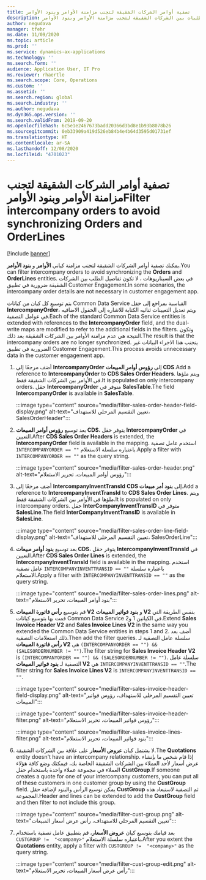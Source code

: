 ```yaml
---
title: تصفية أوامر الشركات الشقيقة لتجنب مزامنة الأوامر وبنود الأوامر
description: يصف هذا الموضوع كيفية تصفية الطلبات بين الشركات الشقيقة لتجنب مزامنة الأوامر وبنود الأوامر.
author: negudava
manager: tfehr
ms.date: 11/09/2020
ms.topic: article
ms.prod: ''
ms.service: dynamics-ax-applications
ms.technology: ''
ms.search.form: ''
audience: Application User, IT Pro
ms.reviewer: rhaertle
ms.search.scope: Core, Operations
ms.custom: ''
ms.assetid: ''
ms.search.region: global
ms.search.industry: ''
ms.author: negudava
ms.dyn365.ops.version: ''
ms.search.validFrom: 2019-09-20
ms.openlocfilehash: 6c5e1e2467673badd20366d3bd8e1b93b8078b26
ms.sourcegitcommit: 0eb33909a419d526eb84b4e4b64d3595d01731ef
ms.translationtype: HT
ms.contentlocale: ar-SA
ms.lasthandoff: 12/08/2020
ms.locfileid: "4701023"
---
```

# <a name="filter-intercompany-orders-to-avoid-synchronizing-orders-and-orderlines"></a><span data-ttu-id="e87ce-103">تصفية أوامر الشركات الشقيقة لتجنب مزامنة الأوامر وبنود الأوامر</span><span class="sxs-lookup"><span data-stu-id="e87ce-103">Filter intercompany orders to avoid synchronizing Orders and OrderLines</span></span>

[!include [banner](../../includes/banner.md)]

<span data-ttu-id="e87ce-104">يمكنك تصفية أوامر الشركات الشقيقة لتجنب مزامنة كياني **الأوامر** و **بنود الأوامر**.</span><span class="sxs-lookup"><span data-stu-id="e87ce-104">You can filter intercompany orders to avoid synchronizing the **Orders** and **OrderLines** entities.</span></span> <span data-ttu-id="e87ce-105">في بعض السيناريوهات ، لا تكون تفاصيل الطلب بين الشركات الشقيقة ضرورية في تطبيق Customer Engagement.</span><span class="sxs-lookup"><span data-stu-id="e87ce-105">In some scenarios, the intercompany order details are not necessary in customer engagement app.</span></span>

<span data-ttu-id="e87ce-106">يتم توسيع كل كيان من كيانات Common Data Service القياسية بمراجع إلى حقل **IntercompanyOrder**، ويتم تعديل التعيينات ثنائيه الكتابة للاشاره إلى الحقول الاضافيه في عوامل التصفية.</span><span class="sxs-lookup"><span data-stu-id="e87ce-106">Each of the standard Common Data Service entities is extended with references to the **IntercompanyOrder** field, and the dual-write maps are modified to refer to the additional fields in the filters.</span></span> <span data-ttu-id="e87ce-107">وتكون النتيجة هي عدم مزامنة الأوامر بين الشركات الشقيقة بعد ذلك.</span><span class="sxs-lookup"><span data-stu-id="e87ce-107">The result is that the intercompany orders are no longer synchronized.</span></span> <span data-ttu-id="e87ce-108">يتجنب هذا الاجراء البيانات غير الضرورية في تطبيق Customer Engagement.</span><span class="sxs-lookup"><span data-stu-id="e87ce-108">This process avoids unnecessary data in the customer engagement app.</span></span>

1. <span data-ttu-id="e87ce-109">أضف مرجعًا إلى **IntercompanyOrder** إلى **رؤوس أوامر المبيعات CDS‬**.</span><span class="sxs-lookup"><span data-stu-id="e87ce-109">Add a reference to **IntercompanyOrder** to **CDS Sales Order Headers**.</span></span> <span data-ttu-id="e87ce-110">ويتم ملؤها في الأوامر بين الشركات الشقيقة فقط.</span><span class="sxs-lookup"><span data-stu-id="e87ce-110">It is populated on only intercompany orders.</span></span> <span data-ttu-id="e87ce-111">حقل **IntercompanyOrder** متوفر في **SalesTable**.</span><span class="sxs-lookup"><span data-stu-id="e87ce-111">The field **IntercompanyOrder** is available in **SalesTable**.</span></span>

    :::image type="content" source="media/filter-sales-order-header-field-display.png" alt-text="تعيين التقسيم المرحلي للاستهداف، SalesOrderHeader":::
    
2. <span data-ttu-id="e87ce-113">بعد توسيع **رؤوس أوامر المبيعات CDS‬**، يتوفر حقل **IntercompanyOrder** في التعيين.</span><span class="sxs-lookup"><span data-stu-id="e87ce-113">After **CDS Sales Order Headers** is extended, the **IntercompanyOrder** field is available in the mapping.</span></span> <span data-ttu-id="e87ce-114">استخدم عامل تصفية `INTERCOMPANYORDER == ""` باعتباره سلسلة الاستعلام.</span><span class="sxs-lookup"><span data-stu-id="e87ce-114">Apply a filter with `INTERCOMPANYORDER == ""` as the query string.</span></span>

    :::image type="content" source="media/filter-sales-order-header.png" alt-text="رؤوس أوامر المبيعات، تحرير الاستعلام":::

3. <span data-ttu-id="e87ce-116">أضف مرجعًا إلى **IntercompanyInventTransId** إلى **‏‫بنود أمر مبيعات CDS‬**.</span><span class="sxs-lookup"><span data-stu-id="e87ce-116">Add a reference to **IntercompanyInventTransId** to **CDS Sales Order Lines**.</span></span>  <span data-ttu-id="e87ce-117">ويتم ملؤها في الأوامر بين الشركات الشقيقة فقط.</span><span class="sxs-lookup"><span data-stu-id="e87ce-117">It is populated on only intercompany orders.</span></span> <span data-ttu-id="e87ce-118">حقل **InterCompanyInventTransID** متوفر في **SalesLine**.</span><span class="sxs-lookup"><span data-stu-id="e87ce-118">The field **InterCompanyInventTransID** is available in **SalesLine**.</span></span>

    :::image type="content" source="media/filter-sales-order-line-field-display.png" alt-text="تعيين التقسيم المرحلي للاستهداف، SalesOrderLine":::

4. <span data-ttu-id="e87ce-120">بعد توسيع **بنود أوامر مبيعات CDS‬**، يتوفر حقل **IntercompanyInventTransId** في التعيين.</span><span class="sxs-lookup"><span data-stu-id="e87ce-120">After **CDS Sales Order Lines** is extended, the **IntercompanyInventTransId** field is available in the mapping.</span></span> <span data-ttu-id="e87ce-121">استخدم عامل تصفية `INTERCOMPANYINVENTTRANSID == ""` باعتباره سلسلة الاستعلام.</span><span class="sxs-lookup"><span data-stu-id="e87ce-121">Apply a filter with `INTERCOMPANYINVENTTRANSID == ""` as the query string.</span></span>

    :::image type="content" source="media/filter-sales-order-lines.png" alt-text="بنود أوامر المبيعات، تحرير الاستعلام":::

5. <span data-ttu-id="e87ce-123">قم بتوسيع **رأس فاتورة المبيعات V2‬** و **بنود فواتير المبيعات V2** بنفس الطريقة التي قمت بها بتوسيع كيانات Common Data Service في الكيانين 1 و2.</span><span class="sxs-lookup"><span data-stu-id="e87ce-123">Extend **Sales Invoice Header V2** and **Sales Invoice Lines V2** in the same way you extended the Common Data Service entities in steps 1 and 2.</span></span> <span data-ttu-id="e87ce-124">أضف بعد ذلك استعلامات التصفية.</span><span class="sxs-lookup"><span data-stu-id="e87ce-124">Then add the filter queries.</span></span> <span data-ttu-id="e87ce-125">سلسلة عامل التصفية لـ **رأس فاتورة المبيعات V2** هي `(INTERCOMPANYORDER == "") && (SALESORDERNUMBER != "")`.</span><span class="sxs-lookup"><span data-stu-id="e87ce-125">The filter string for **Sales Invoice Header V2** is `(INTERCOMPANYORDER == "") && (SALESORDERNUMBER != "")`.</span></span> <span data-ttu-id="e87ce-126">سلسلة عامل التصفية لـ **بنود فواتير المبيعات V2** هي `INTERCOMPANYINVENTTRANSID == ""`.</span><span class="sxs-lookup"><span data-stu-id="e87ce-126">The filter string for **Sales Invoice Lines V2** is `INTERCOMPANYINVENTTRANSID == ""`.</span></span>

    :::image type="content" source="media/filter-sales-invoice-header-field-display.png" alt-text="تعيين التقسيم المرحلي للاستهداف، رؤوس فواتير المبيعات":::

    :::image type="content" source="media/filter-sales-invoice-header-filter.png" alt-text="رؤوس فواتير المبيعات، تحرير الاستعلام":::

    :::image type="content" source="media/filter-sales-invoice-lines-filter.png" alt-text="بنود فواتير المبيعات، تحرير الاستعلام":::

6. <span data-ttu-id="e87ce-130">لا يشتمل كيان **عروض الأسعار** على علاقة بين الشركات الشقيقة.</span><span class="sxs-lookup"><span data-stu-id="e87ce-130">The **Quotations** entity doesn't have an intercompany relationship.</span></span> <span data-ttu-id="e87ce-131">إذا قام شخص ما بإنشاء عرض أسعار لأحد العملاء بين الشركات الشقيقة الخاصة بك، فيمكنك وضع كافة هؤلاء العملاء في مجموعة عملاء واحدة باستخدام حقل **CustGroup**.</span><span class="sxs-lookup"><span data-stu-id="e87ce-131">If someone creates a quote for one of your intercompany customers, you can put all of these customers in one customer group by using the **CustGroup** field.</span></span>  <span data-ttu-id="e87ce-132">يمكن توسيع الرأس والبنود لإضافة حقل **CustGroup** ثم التصفية لاستبعاد هذه المجموعة.</span><span class="sxs-lookup"><span data-stu-id="e87ce-132">Header and lines can be extended to add the **CustGroup** field and then filter to not include this group.</span></span>

    :::image type="content" source="media/filter-cust-group.png" alt-text="تعيين التقسيم المرحلي للاستهداف، رأس عرض أسعار المبيعات":::

7. <span data-ttu-id="e87ce-134">بعد قيامك بتوسيع كيان **عروض الأسعار**، قم بتطبيق عامل تصفية باستخدام `CUSTGROUP !=  "<company>"` باعتباره سلسلة الاستعلام.</span><span class="sxs-lookup"><span data-stu-id="e87ce-134">After you extent the **Quotations** entity, apply a filter with `CUSTGROUP !=  "<company>"` as the query string.</span></span>

    :::image type="content" source="media/filter-cust-group-edit.png" alt-text="رأس عرض أسعار المبيعات، تحرير الاستعلام":::
